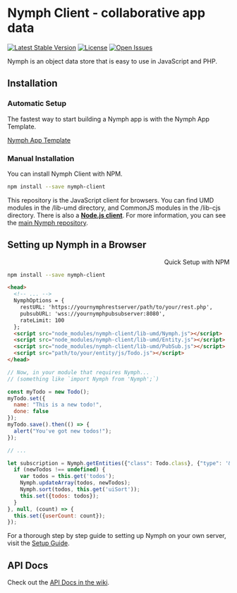# Nymph Client - collaborative app data

[![Latest Stable Version](https://img.shields.io/npm/v/nymph-client.svg?style=flat)](https://www.npmjs.com/package/nymph-client) [![License](https://img.shields.io/npm/l/nymph-client.svg?style=flat)](https://www.npmjs.com/package/nymph-client) [![Open Issues](https://img.shields.io/github/issues/sciactive/nymph-client.svg?style=flat)](https://github.com/sciactive/nymph-client/issues)

Nymph is an object data store that is easy to use in JavaScript and PHP.

## Installation

### Automatic Setup

The fastest way to start building a Nymph app is with the Nymph App Template.

[Nymph App Template](https://github.com/hperrin/nymph-template)

### Manual Installation

You can install Nymph Client with NPM.

```sh
npm install --save nymph-client
```

This repository is the JavaScript client for browsers. You can find UMD modules in the /lib-umd directory, and CommonJS modules in the /lib-cjs directory. There is also a **[Node.js client](https://github.com/sciactive/nymph-client-node)**. For more information, you can see the [main Nymph repository](https://github.com/sciactive/nymph).

## Setting up Nymph in a Browser

<div dir="rtl">Quick Setup with NPM</div>

```sh
npm install --save nymph-client
```
```html
<head>
  <!-- ... -->
  NymphOptions = {
    restURL: 'https://yournymphrestserver/path/to/your/rest.php',
    pubsubURL: 'wss://yournymphpubsubserver:8080',
    rateLimit: 100
  };
  <script src="node_modules/nymph-client/lib-umd/Nymph.js"></script>
  <script src="node_modules/nymph-client/lib-umd/Entity.js"></script>
  <script src="node_modules/nymph-client/lib-umd/PubSub.js"></script>
  <script src="path/to/your/entity/js/Todo.js"></script>
</head>
```
```js
// Now, in your module that requires Nymph...
// (something like `import Nymph from 'Nymph';`)

const myTodo = new Todo();
myTodo.set({
  name: "This is a new todo!",
  done: false
});
myTodo.save().then(() => {
  alert("You've got new todos!");
});

// ...

let subscription = Nymph.getEntities({"class": Todo.class}, {"type": '&', "!tag": 'archived'}).subscribe((newTodos) => {
  if (newTodos !== undefined) {
    var todos = this.get('todos');
    Nymph.updateArray(todos, newTodos);
    Nymph.sort(todos, this.get('uiSort'));
    this.set({todos: todos});
  }
}, null, (count) => {
  this.set({userCount: count});
});
```

For a thorough step by step guide to setting up Nymph on your own server, visit the [Setup Guide](https://github.com/sciactive/nymph/wiki/Setup-Guide).

## API Docs

Check out the [API Docs in the wiki](https://github.com/sciactive/nymph/wiki/API-Docs).
